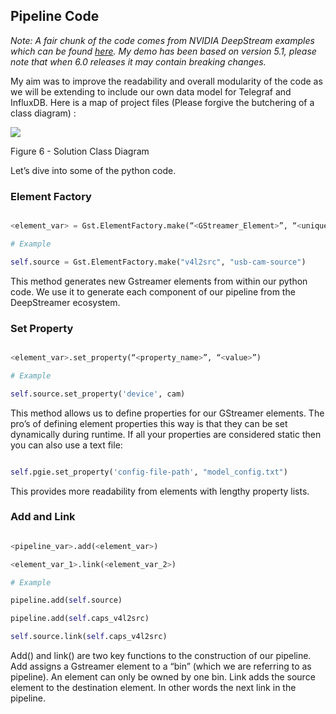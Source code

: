 ﻿## Pipeline Code

*Note: A fair chunk of the code comes from NVIDIA DeepStream examples which can be found [here](https://github.com/NVIDIA-AI-IOT/deepstream_python_apps/tree/v1.0.3). My demo has been based on version 5.1, please note that when 6.0 releases it may contain breaking changes.*

  

My aim was to improve the readability and overall modularity of the code as we will be extending to include our own data model for Telegraf and InfluxDB. Here is a map of project files (Please forgive the butchering of a class diagram) :

  
![](/docs/UML_project_diagram.png)

  

Figure 6 - Solution Class Diagram

Let’s dive into some of the python code.

### Element Factory

``` PYTHON

<element_var> = Gst.ElementFactory.make(“<GStreamer_Element>”, “<unique_name>”)

# Example

self.source = Gst.ElementFactory.make("v4l2src", "usb-cam-source")

```

This method generates new Gstreamer elements from within our python code. We use it to generate each component of our pipeline from the DeepStreamer ecosystem.

  

### Set Property

```PYTHON

<element_var>.set_property(“<property_name>”, “<value>”)

# Example

self.source.set_property('device', cam)

```

This method allows us to define properties for our GStreamer elements. The pro’s of defining element properties this way is that they can be set dynamically during runtime. If all your properties are considered static then you can also use a text file:

  

```PYTHON

self.pgie.set_property('config-file-path', "model_config.txt")

```

This provides more readability from elements with lengthy property lists.

  

### Add and Link

```PYTHON

<pipeline_var>.add(<element_var>)

<element_var_1>.link(<element_var_2>)

# Example

pipeline.add(self.source)

pipeline.add(self.caps_v4l2src)

self.source.link(self.caps_v4l2src)

```

Add() and link() are two key functions to the construction of our pipeline. Add assigns a Gstreamer element to a “bin” (which we are referring to as pipeline). An element can only be owned by one bin. Link adds the source element to the destination element. In other words the next link in the pipeline.
